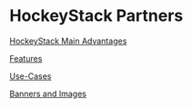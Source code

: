 # HockeyStack Partners

[HockeyStack Main Advantages](HockeyStack%20Partners%2094c16291171b47899e17d95fa37b800c/HockeyStack%20Main%20Advantages%20beba67ad5f164a89aa679ea9c8e86bf1.md)

[Features](HockeyStack%20Partners%2094c16291171b47899e17d95fa37b800c/Features%209fbd89a0ed734d1682872c8bc687de21.md)

[Use-Cases](HockeyStack%20Partners%2094c16291171b47899e17d95fa37b800c/Use-Cases%200e08c709fa484e59ac99b0c55bd713b9.md)

[Banners and Images ](HockeyStack%20Partners%2094c16291171b47899e17d95fa37b800c/Banners%20and%20Images%20cd6d83846ae348b29afddf8944387fd1.md)